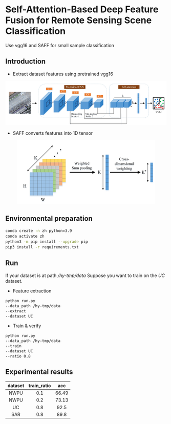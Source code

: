 # Self-Attention-Based Deep Feature Fusion for Remote Sensing Scene Classification
Use vgg16 and SAFF for small sample classification

## Introduction
* Extract dataset features using pretrained vgg16
<p align="center"><img src="imgs/model.png" width=""500"/></p>

* SAFF converts features into 1D tensor

<p align="center"><img src="imgs/saff.png" width=""500"/></p>

## Environmental preparation
```bash
conda create -n zh python=3.9
conda activate zh
python3 -m pip install --upgrade pip
pip3 install -r requirements.txt
```

## Run
If your dataset is at path  */hy-tmp/data*
Suppose you want to train on the *UC* dataset.

* Feature extraction
```
python run.py 
--data_path /hy-tmp/data 
--extract
--dataset UC
```

* Train & verify

```
python run.py 
--data_path /hy-tmp/data
--train
--dataset UC
--ratio 0.8
```

## Experimental results

| dataset | train_ratio |  acc  |
|:-------:|:-----------:|:-----:|
|  NWPU   |     0.1     | 66.49 |
|  NWPU   |     0.2     | 73.13 |
|   UC    |     0.8     | 92.5  |
|   SAR   |     0.8     | 89.8  |
